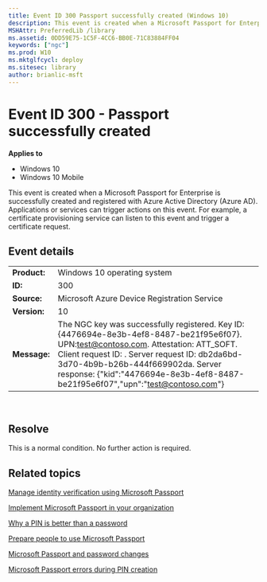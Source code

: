 ```yaml
---
title: Event ID 300 Passport successfully created (Windows 10)
description: This event is created when a Microsoft Passport for Enterprise is successfully created and registered with Azure Active Directory (Azure AD).
MSHAttr: PreferredLib /library
ms.assetid: 0DD59E75-1C5F-4CC6-BB0E-71C83884FF04
keywords: ["ngc"]
ms.prod: W10
ms.mktglfcycl: deploy
ms.sitesec: library
author: brianlic-msft
---
```


# Event ID 300 - Passport successfully created


**Applies to**

-   Windows 10
-   Windows 10 Mobile

This event is created when a Microsoft Passport for Enterprise is successfully created and registered with Azure Active Directory (Azure AD). Applications or services can trigger actions on this event. For example, a certificate provisioning service can listen to this event and trigger a certificate request.

## Event details


|              |                                                                                                                                                                                                                                                                                                               |
|--------------|---------------------------------------------------------------------------------------------------------------------------------------------------------------------------------------------------------------------------------------------------------------------------------------------------------------|
| **Product:** | Windows 10 operating system                                                                                                                                                                                                                                                                                   |
| **ID:**      | 300                                                                                                                                                                                                                                                                                                           |
| **Source:**  | Microsoft Azure Device Registration Service                                                                                                                                                                                                                                                                   |
| **Version:** | 10                                                                                                                                                                                                                                                                                                            |
| **Message:** | The NGC key was successfully registered. Key ID: {4476694e-8e3b-4ef8-8487-be21f95e6f07}. UPN:test@contoso.com. Attestation: ATT\_SOFT. Client request ID: . Server request ID: db2da6bd-3d70-4b9b-b26b-444f669902da. Server response: {"kid":"4476694e-8e3b-4ef8-8487-be21f95e6f07","upn":"test@contoso.com"} |

 

## Resolve


This is a normal condition. No further action is required.

## Related topics


[Manage identity verification using Microsoft Passport](manage-identity-verification-using-microsoft-passport.md)

[Implement Microsoft Passport in your organization](implement-microsoft-passport-in-your-organization.md)

[Why a PIN is better than a password](why-a-pin-is-better-than-a-password.md)

[Prepare people to use Microsoft Passport](prepare-people-to-use-microsoft-passport.md)

[Microsoft Passport and password changes](microsoft-passport-and-password-changes.md)

[Microsoft Passport errors during PIN creation](microsoft-passport-errors-during-pin-creation.md)

 

 





